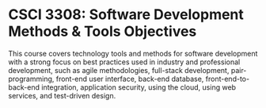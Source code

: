 # CSCI 3308: Software Development Methods & Tools Objectives

This course covers technology tools and methods for software development with a strong focus on best practices used in industry and professional development, such as agile methodologies, full-stack development, pair-programming, front-end user interface, back-end database, front-end-to-back-end integration, application security, using the cloud, using web services, and test-driven design.